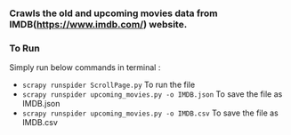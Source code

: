 ### Crawls the old and upcoming movies data from IMDB(https://www.imdb.com/) website. <br/>



### To Run


Simply run below commands in terminal : 
- `scrapy runspider ScrollPage.py` To run the file
- `scrapy runspider upcoming_movies.py -o IMDB.json` To save the file as IMDB.json
- `scrapy runspider upcoming_movies.py -o IMDB.csv` To save the file as IMDB.csv